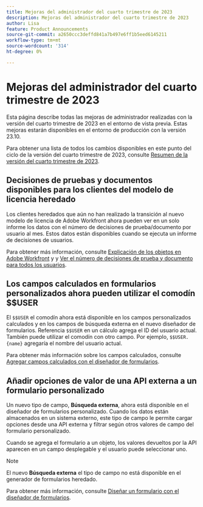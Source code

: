 ```yaml
---
title: Mejoras del administrador del cuarto trimestre de 2023
description: Mejoras del administrador del cuarto trimestre de 2023
author: Lisa
feature: Product Announcements
source-git-commit: a2650ccc3deffd841a7b497e6ff1b5eed6145211
workflow-type: tm+mt
source-wordcount: '314'
ht-degree: 0%

---
```


# Mejoras del administrador del cuarto trimestre de 2023

Esta página describe todas las mejoras de administrador realizadas con la versión del cuarto trimestre de 2023 en el entorno de vista previa. Estas mejoras estarán disponibles en el entorno de producción con la versión 23.10.

Para obtener una lista de todos los cambios disponibles en este punto del ciclo de la versión del cuarto trimestre de 2023, consulte [Resumen de la versión del cuarto trimestre de 2023](/help/quicksilver/product-announcements/product-releases/23-q4-release-activity/23-q4-release-overview.md).

## Decisiones de pruebas y documentos disponibles para los clientes del modelo de licencia heredado

Los clientes heredados que aún no han realizado la transición al nuevo modelo de licencia de Adobe Workfront ahora pueden ver en un solo informe los datos con el número de decisiones de prueba/documento por usuario al mes. Estos datos están disponibles cuando se ejecuta un informe de decisiones de usuarios.

Para obtener más información, consulte [Explicación de los objetos en Adobe Workfront](/help/quicksilver/workfront-basics/navigate-workfront/workfront-navigation/understand-objects.md) y y [Ver el número de decisiones de prueba y documento para todos los usuarios](/help/quicksilver/review-and-approve-work/tips-tricks-troubleshooting-approvals/view-number-of-decisions-for-users.md).

## Los campos calculados en formularios personalizados ahora pueden utilizar el comodín $$USER

El `$$USER` el comodín ahora está disponible en los campos personalizados calculados y en los campos de búsqueda externa en el nuevo diseñador de formularios. Referencia `$$USER` en un cálculo agrega el ID del usuario actual. También puede utilizar el comodín con otro campo. Por ejemplo, `$$USER.{name}` agregaría el nombre del usuario actual.

Para obtener más información sobre los campos calculados, consulte [Agregar campos calculados con el diseñador de formularios](/help/quicksilver/administration-and-setup/customize-workfront/create-manage-custom-forms/form-designer/design-a-form/add-a-calculated-field.md).

## Añadir opciones de valor de una API externa a un formulario personalizado

Un nuevo tipo de campo, **Búsqueda externa**, ahora está disponible en el diseñador de formularios personalizado. Cuando los datos están almacenados en un sistema externo, este tipo de campo le permite cargar opciones desde una API externa y filtrar según otros valores de campo del formulario personalizado.

Cuando se agrega el formulario a un objeto, los valores devueltos por la API aparecen en un campo desplegable y el usuario puede seleccionar uno.

>[!NOTE]
>
>El nuevo **Búsqueda externa** el tipo de campo no está disponible en el generador de formularios heredado.

Para obtener más información, consulte [Diseñar un formulario con el diseñador de formularios](/help/quicksilver/administration-and-setup/customize-workfront/create-manage-custom-forms/form-designer/design-a-form/design-a-form.md).
